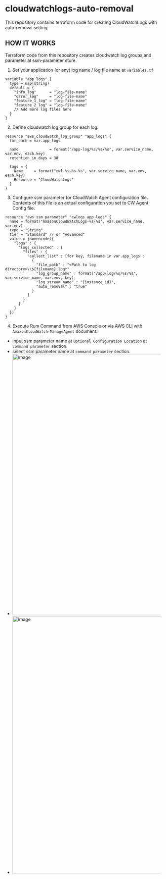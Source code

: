 # cloudwatchlogs-auto-removal
This repository contains terraform code for creating CloudWatchLogs with auto-removal setting

## HOW IT WORKS
Terraform code from this repository creates cloudwatch log groups and parameter at ssm-parameter store.
1. Set your application (or any) log name / log file name at `variables.tf`
```
variable "app_logs" {
  type = map(string)
  default = {
    "info_log"      = "log-file-name"
    "error_log"     = "log-file-name"
    "feature_1_log" = "log-file-name"
    "feature_2_log" = "log-file-name"
    // Add more log files here
  }
}

```
2. Define cloudwatch log group for each log.
```
resource "aws_cloudwatch_log_group" "app_logs" {
  for_each = var.app_logs

  name              = format("/app-log/%s/%s/%s", var.service_name, var.env, each.key)
  retention_in_days = 30

  tags = {
    Name     = format("cwl-%s-%s-%s", var.service_name, var.env, each.key)
    Resource = "CloudWatchLogs"
  }
}
```
3. Configure ssm parameter for CloudWatch Agent configuration file. Contents of this file is an actual configuration you set to CW Agent Config file.
```
resource "aws_ssm_parameter" "cwlogs_app_logs" {
  name = format("AmazonCloudWatchLogs-%s-%s", var.service_name, var.env)
  type = "String"
  tier = "Standard" // or "Advanced"
  value = jsonencode({
    "logs" : {
      "logs_collected" : {
        "files" : {
          "collect_list" : [for key, filename in var.app_logs :
            {
              "file_path" : "<Path to log directory>\\${filename}.log*"
              "log_group_name" : format("/app-log/%s/%s/%s", var.service_name, var.env, key),
              "log_stream_name" : "{instance_id}",
              "auto_removal" : "true"
            }
          ]
        }
      }
    }
  })
}
```

4. Execute Rum Command from AWS Console or via AWS CLI with `AmazonCloudWatch-ManageAgent` document.
  - input ssm parameter name at `Optional Configuration Location` at `command parameter` section.
  - select ssm parameter name at `command parameter` section.
  - <img width="844" alt="image" src="https://github.com/user-attachments/assets/7075c305-ccf6-4b50-b397-7653b8de5b3e">
  - <img width="833" alt="image" src="https://github.com/user-attachments/assets/796d8418-77fb-4a54-abf4-3fed71fc96fe">

